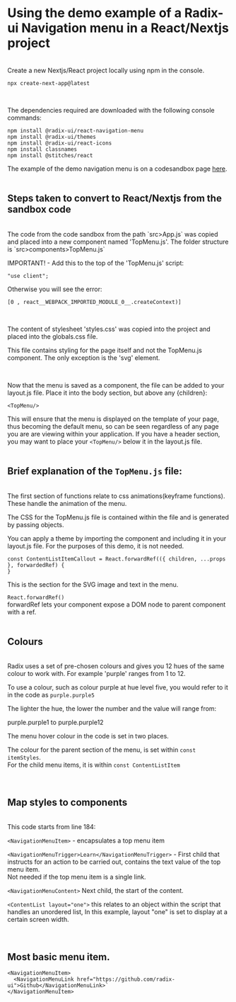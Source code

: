 # Using the demo example of a Radix-ui Navigation menu in a React/Nextjs project

<br>
Create a new Nextjs/React project locally using npm in the console.

```
npx create-next-app@latest
```
<br>

The dependencies required are downloaded with the following console commands:<br>

```
npm install @radix-ui/react-navigation-menu
npm install @radix-ui/themes
npm install @radix-ui/react-icons
npm install classnames
npm install @stitches/react
```

The example of the demo navigation menu is on a codesandbox page [here](https://codesandbox.io/p/sandbox/radix-ui-nav-menu-8r4sx4?file=%2Fsrc%2FApp.js).
<br>
<br>



## Steps taken to convert to React/Nextjs from the sandbox code


<br>
The code from the code sandbox from the path `src>App.js` was copied and placed into a new component named 'TopMenu.js'.
The folder structure is `src>components>TopMenu.js`<br>

IMPORTANT! - Add this to the top of the 'TopMenu.js' script:<br>

```
"use client";
```

Otherwise you will see the error:
```
[0 , react__WEBPACK_IMPORTED_MODULE_0__.createContext)]
```


<br>

The content of stylesheet 'styles.css' was copied into the project and placed into the globals.css file.

This file contains styling for the page itself and not the TopMenu.js component. The only exception is the 'svg' element.

<br>

Now that the menu is saved as a component, the file can be added to your layout.js file.
Place it into the body section, but above any {children}:

```<TopMenu/>```

This will ensure that the menu is displayed on the template of your page, thus becoming the default menu, so can be seen regardless of any page you are are viewing within your application.
If you have a header section, you may want to place your `<TopMenu/>` below it in the layout.js file.
<br>
<br>



## Brief explanation of the `TopMenu.js` file:


<br>
The first section of functions relate to css animations(keyframe functions).
These handle the animation of the menu.

The CSS for the TopMenu.js file is contained within the file and is generated by passing objects.


You can apply a theme by importing the component and including it in your layout.js file.
For the purposes of this demo, it is not needed.

```
const ContentListItemCallout = React.forwardRef(({ children, ...props }, forwardedRef) {
}
```

This is the section for the SVG image and text in the menu.

`React.forwardRef()`<br>
forwardRef lets your component expose a DOM node to parent component with a ref.
<br>
<br>



## Colours


<br>
Radix uses a set of pre-chosen colours and gives you 12 hues of the same colour to work with.
For example 'purple' ranges from 1 to 12. 

To use a colour, such as colour purple at hue level five, you would refer to it in the code as `purple.purple5`

The lighter the hue, the lower the number and the value will range from:

purple.purple1 to purple.purple12
<br>

The menu hover colour in the code is set in two places.

The colour for the parent section of the menu, is set within `const itemStyles`.<br>
For the child menu items, it is within `const ContentListItem`<br> 
<br>
<br>



## Map styles to components


<br>
This code starts from line 184:<br>


`<NavigationMenuItem>` - encapsulates a top menu item<br>

`<NavigationMenuTrigger>Learn</NavigationMenuTrigger>` - First child that instructs for an 
action to be carried out, contains the text value of the top menu item.<br>
Not needed if the top menu item is a single link.<br>

`<NavigationMenuContent>` Next child, the start of the content.

`<ContentList layout="one">` this relates to an object within the script that handles an unordered list, 
In this example, layout "one" is set to display at a certain screen width.<br>
<br>
<br>



## Most basic menu item.


```
<NavigationMenuItem>
  <NavigationMenuLink href="https://github.com/radix-ui">Github</NavigationMenuLink>`
</NavigationMenuItem>
```


